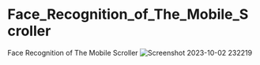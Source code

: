 # Face_Recognition_of_The_Mobile_Scroller
Face Recognition of The Mobile Scroller
![Screenshot 2023-10-02 232219](https://github.com/mostafa-anwar83/Face_Recognition_of_The_Mobile_Scroller/assets/67271619/186794db-8ac2-462d-8ba8-2d585ec63c92)

